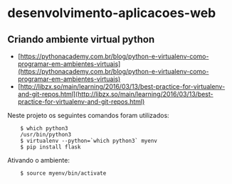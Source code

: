 # desenvolvimento-aplicacoes-web

## Criando ambiente virtual python

- [https://pythonacademy.com.br/blog/python-e-virtualenv-como-programar-em-ambientes-virtuais](https://pythonacademy.com.br/blog/python-e-virtualenv-como-programar-em-ambientes-virtuais)
- [http://libzx.so/main/learning/2016/03/13/best-practice-for-virtualenv-and-git-repos.html](http://libzx.so/main/learning/2016/03/13/best-practice-for-virtualenv-and-git-repos.html)

Neste projeto os seguintes comandos foram utilizados:

        $ which python3
        /usr/bin/python3
        $ virtualenv --python=`which python3` myenv
        $ pip install flask
        

Ativando o ambiente:

        $ source myenv/bin/activate

